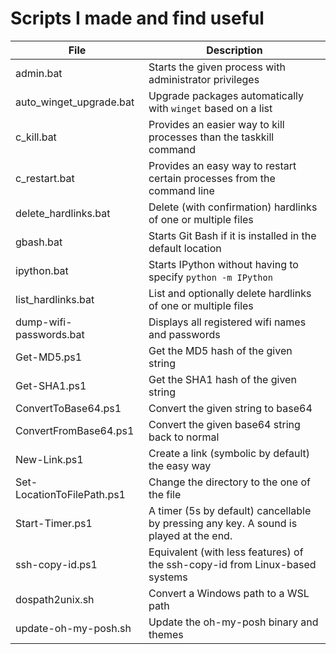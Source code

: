 # Scripts I made and find useful

File						| Description
----------------------------|------------
admin.bat					| Starts the given process with administrator privileges
auto_winget_upgrade.bat		| Upgrade packages automatically with `winget` based on a list
c_kill.bat					| Provides an easier way to kill processes than the taskkill command
c_restart.bat				| Provides an easy way to restart certain processes from the command line
delete_hardlinks.bat		| Delete (with confirmation) hardlinks of one or multiple files
gbash.bat					| Starts Git Bash if it is installed in the default location
ipython.bat					| Starts IPython without having to specify `python -m IPython`
list_hardlinks.bat			| List and optionally delete hardlinks of one or multiple files
dump-wifi-passwords.bat		| Displays all registered wifi names and passwords
Get-MD5.ps1					| Get the MD5 hash of the given string
Get-SHA1.ps1				| Get the SHA1 hash of the given string
ConvertToBase64.ps1			| Convert the given string to base64
ConvertFromBase64.ps1		| Convert the given base64 string back to normal
New-Link.ps1				| Create a link (symbolic by default) the easy way
Set-LocationToFilePath.ps1	| Change the directory to the one of the file
Start-Timer.ps1				| A timer (5s by default) cancellable by pressing any key. A sound is played at the end.
ssh-copy-id.ps1				| Equivalent (with less features) of the ssh-copy-id from Linux-based systems
dospath2unix.sh				| Convert a Windows path to a WSL path
update-oh-my-posh.sh		| Update the oh-my-posh binary and themes
